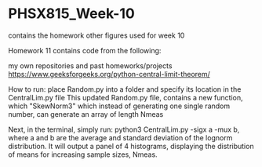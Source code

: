 # PHSX815_Week-10
contains the homework other figures used for week 10


Homework 11 contains code from the following:

my own repositories and past homeworks/projects
https://www.geeksforgeeks.org/python-central-limit-theorem/


How to run:
place Random.py into a folder and specify its location in the CentralLim.py file
This updated Random.py file, contains a new function, which "SkewNorm3" which instead of generating one single random number, can generate an array of length Nmeas

Next, in the terminal, simply run: python3 CentralLim.py -sigx a -mux b, where a and b are the average and standard deviation of the lognorm distribution.
It will output a panel of 4 histograms, displaying the distribution of means for increasing sample sizes, Nmeas.
